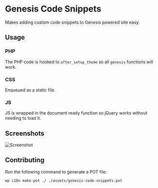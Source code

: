 # Genesis Code Snippets

Makes adding custom code snippets to Genesis powered site easy.

## Usage

### PHP

The PHP code is hooked to `after_setup_theme` so all `genesis` functions will work.

### CSS

Enqueued as a static file.

### JS

JS is wrapped in the document ready function so jQuery works without needing to load it.

## Screenshots

![Screenshot](https://seothemes.com/wp-content/uploads/2019/05/genesis-code-snippets.png)

## Contributing

Run the following command to generate a POT file:

```shell
wp i18n make-pot ./ ./assets/genesis-code-snippets.pot
```
